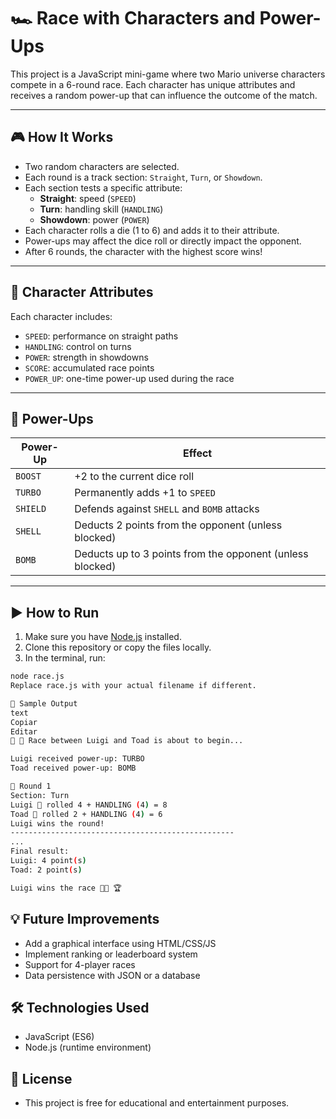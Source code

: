 # 🏎️ Race with Characters and Power-Ups

This project is a JavaScript mini-game where two Mario universe characters compete in a 6-round race. Each character has unique attributes and receives a random power-up that can influence the outcome of the match.

---

## 🎮 How It Works

- Two random characters are selected.
- Each round is a track section: `Straight`, `Turn`, or `Showdown`.
- Each section tests a specific attribute:
  - **Straight**: speed (`SPEED`)
  - **Turn**: handling skill (`HANDLING`)
  - **Showdown**: power (`POWER`)
- Each character rolls a die (1 to 6) and adds it to their attribute.
- Power-ups may affect the dice roll or directly impact the opponent.
- After 6 rounds, the character with the highest score wins!

---

## 🧩 Character Attributes

Each character includes:

- `SPEED`: performance on straight paths
- `HANDLING`: control on turns
- `POWER`: strength in showdowns
- `SCORE`: accumulated race points
- `POWER_UP`: one-time power-up used during the race

---

## 🎁 Power-Ups

| Power-Up | Effect |
|----------|--------|
| `BOOST`  | +2 to the current dice roll |
| `TURBO`  | Permanently adds +1 to `SPEED` |
| `SHIELD` | Defends against `SHELL` and `BOMB` attacks |
| `SHELL`  | Deducts 2 points from the opponent (unless blocked) |
| `BOMB`   | Deducts up to 3 points from the opponent (unless blocked) |

---

## ▶️ How to Run

1. Make sure you have [Node.js](https://nodejs.org/) installed.
2. Clone this repository or copy the files locally.
3. In the terminal, run:

```bash
node race.js
Replace race.js with your actual filename if different.

🧪 Sample Output
text
Copiar
Editar
🚨 🏁 Race between Luigi and Toad is about to begin...

Luigi received power-up: TURBO
Toad received power-up: BOMB

🏁 Round 1
Section: Turn
Luigi 🎲 rolled 4 + HANDLING (4) = 8
Toad 🎲 rolled 2 + HANDLING (4) = 6
Luigi wins the round!
--------------------------------------------------
...
Final result:
Luigi: 4 point(s)
Toad: 2 point(s)

Luigi wins the race 🎈🎈 🏆
```

## 💡 Future Improvements
- Add a graphical interface using HTML/CSS/JS
- Implement ranking or leaderboard system
- Support for 4-player races
- Data persistence with JSON or a database

## 🛠️ Technologies Used
- JavaScript (ES6)
- Node.js (runtime environment)

## 📄 License
- This project is free for educational and entertainment purposes.
